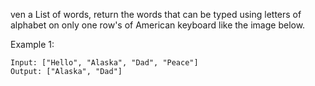 ven a List of words, return the words that can be typed using letters of alphabet on only one row's
of American keyboard like the image below.

Example 1:
```
Input: ["Hello", "Alaska", "Dad", "Peace"]
Output: ["Alaska", "Dad"]
```
